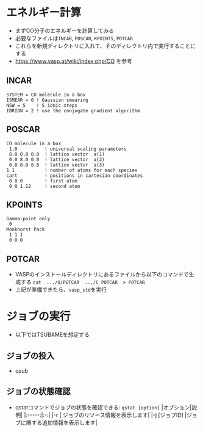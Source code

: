 # エネルギー計算
* まずCO分子のエネルギーを計算してみる
* 必要なファイルは`INCAR`, `POSCAR`, `KPOINTS`, `POTCAR`
* これらを新規ディレクトリに入れて、そのディレクトリ内で実行することにする
* https://www.vasp.at/wiki/index.php/CO を参考

## INCAR
```
SYSTEM = CO molecule in a box
ISMEAR = 0 ! Gaussian smearing
NSW = 5    ! 5 ionic steps
IBRION = 2 ! use the conjugate gradient algorithm
```

## POSCAR
```
CO molecule in a box
 1.0          ! universal scaling parameters
 8.0 0.0 0.0  ! lattice vector  a(1)
 0.0 8.0 0.0  ! lattice vector  a(2)
 0.0 0.0 8.0  ! lattice vector  a(3)
1 1           ! number of atoms for each species
cart          ! positions in cartesian coordinates
 0 0 0        ! first atom
 0 0 1.12     ! second atom
 ```

## KPOINTS
```
Gamma-point only
 0
Monkhorst Pack
 1 1 1
 0 0 0
 ```
 
## POTCAR
* VASPのインストールディレクトリにあるファイルから以下のコマンドで生成する
`cat  .../O/POTCAR  .../C POTCAR  > POTCAR`
 * 上記が準備できたら、`vasp_std`を実行

# ジョブの実行
* 以下ではTSUBAMEを想定する

## ジョブの投入
* qsub

## ジョブの状態確認
* qstatコマンドでジョブの状態を確認できる: `qstat [option]`
|オプション|説明|
|:-----:|:-:|
|-r | ジョブのリソース情報を表示します|
|-j [ジョブID]	|ジョブに関する追加情報を表示します|

